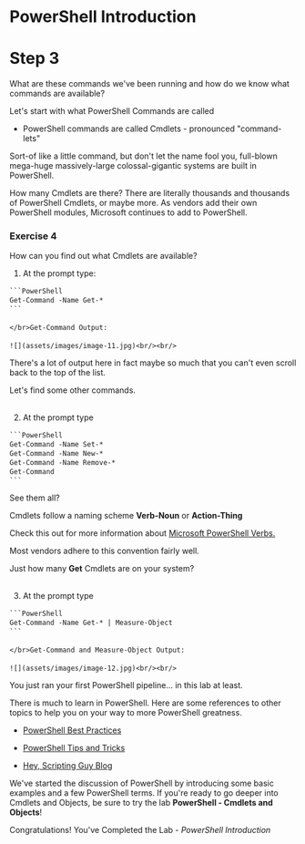 # PowerShell Introduction

# Step 3

What are these commands we've been running and how do we know what commands are available?

Let's start with what PowerShell Commands are called

  - PowerShell commands are called Cmdlets - pronounced "command-lets"

  Sort-of like a little command, but don't let the name fool you, full-blown mega-huge massively-large colossal-gigantic systems are built in PowerShell.

How many Cmdlets are there? There are literally thousands and thousands of PowerShell Cmdlets, or maybe more. As vendors add their own PowerShell modules, Microsoft continues to add to PowerShell.

### Exercise 4

How can you find out what Cmdlets are available?

  1. At the prompt type:

    ```PowerShell
    Get-Command -Name Get-*
    ```

    </br>Get-Command Output:

    ![](assets/images/image-11.jpg)<br/><br/>

  There's a lot of output here in fact maybe so much that you can't even scroll back to the top of the list.

  Let's find some other commands.<br/><br/>

  2. At the prompt type

    ```PowerShell
    Get-Command -Name Set-*
    Get-Command -Name New-*
    Get-Command -Name Remove-*
    Get-Command
    ```

  See them all?

  Cmdlets follow a naming scheme **Verb-Noun** or **Action-Thing**

  Check this out for more information about [Microsoft PowerShell Verbs.](https://msdn.microsoft.com/en-us/library/ms714428%28v=vs.85%29.aspx)

  Most vendors adhere to this convention fairly well.

  Just how many **Get** Cmdlets are on your system?<br/><br/>

  3. At the prompt type

    ```PowerShell
    Get-Command -Name Get-* | Measure-Object
    ```

    </br>Get-Command and Measure-Object Output:

    ![](assets/images/image-12.jpg)<br/><br/>

  You just ran your first PowerShell pipeline... in this lab at least.

There is much to learn in PowerShell. Here are some references to other topics to help you on your way to more PowerShell greatness.

  - [PowerShell Best Practices](https://blogs.technet.microsoft.com/pstips/2014/06/17/powershell-scripting-best-practices/)

  - [PowerShell Tips and Tricks](https://powershell.org/category/tips-tricks/)

  - [Hey, Scripting Guy Blog](https://blogs.technet.microsoft.com/heyscriptingguy/)

We've started the discussion of PowerShell by introducing some basic examples and a few PowerShell terms. If you're ready to go deeper into Cmdlets and Objects, be sure to try the lab **PowerShell - Cmdlets and Objects**!

Congratulations! You've Completed the Lab - *PowerShell Introduction*
